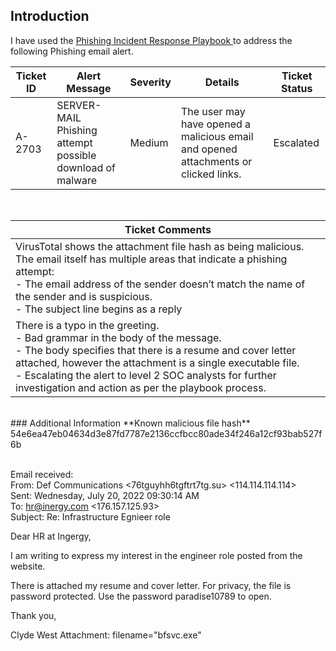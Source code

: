 ## Introduction
I have used the <a href="">Phishing Incident Response Playbook </a> to address the following Phishing email alert.

| Ticket ID | Alert Message | Severity | Details | Ticket Status|
|-----------|--------------|-----------|---------|--------------|
| A-2703    | SERVER-MAIL Phishing attempt possible download of malware| Medium | The user may have opened a malicious email and opened attachments or clicked links. | Escalated|

<br>

| Ticket Comments |
|-----------------|
| VirusTotal shows the attachment file hash as being malicious. The email itself has multiple areas that indicate a phishing attempt: <br>- The email address of the sender doesn’t match the name of the sender and is suspicious. <br>- The subject line begins as a reply
There is a typo in the greeting. <br>- Bad grammar in the body of the message. <br>- The body specifies that there is a resume and cover letter attached, however the attachment is a single executable file. <br>- Escalating the alert to level 2 SOC analysts for further investigation and action as per the playbook process. |

<br>
### Additional Information
**Known malicious file hash**
54e6ea47eb04634d3e87fd7787e2136ccfbcc80ade34f246a12cf93bab527f6b <br>

<br>

Email received: <br>
From: Def Communications <76tguyhh6tgftrt7tg.su>  <114.114.114.114> <br>
Sent: Wednesday, July 20, 2022 09:30:14 AM <br>
To: <hr@inergy.com> <176.157.125.93> <br>
Subject: Re: Infrastructure Egnieer role <br>

Dear HR at Ingergy,

I am writing to express my interest in the engineer role posted from the website.

There is attached my resume and cover letter. For privacy, the file is password protected. Use the password paradise10789 to open. 

Thank you,

Clyde West
Attachment: filename="bfsvc.exe"



